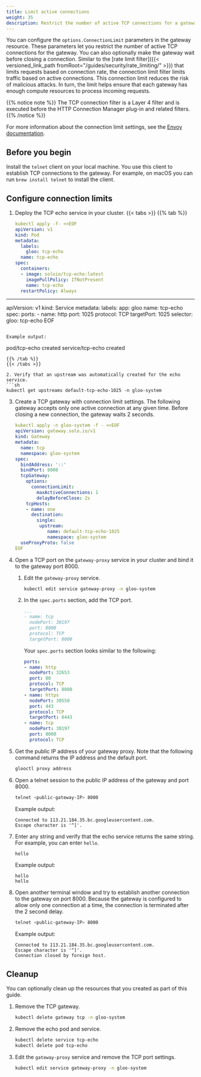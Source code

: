 ```yaml
---
title: Limit active connections
weight: 35
description: Restrict the number of active TCP connections for a gateway. 
---
```


You can configure the `options.ConnectionLimit` parameters in the gateway resource. These parameters let you restrict the number of active TCP connections for the gateway. You can also optionally make the gateway wait before closing a connection. Similar to the [rate limit filter]({{< versioned_link_path fromRoot="/guides/security/rate_limiting/" >}}) that limits requests based on connection rate, the connection limit filter limits traffic based on active connections. This connection limit reduces the risk of malicious attacks. In turn, the limit helps ensure that each gateway has enough compute resources to process incoming requests.

{{% notice note %}}
The TCP connection filter is a Layer 4 filter and is executed before the HTTP Connection Manager plug-in and related filters. 
{{% /notice %}}

For more information about the connection limit settings, see the [Envoy documentation](https://www.envoyproxy.io/docs/envoy/latest/configuration/listeners/network_filters/connection_limit_filter).

## Before you begin

Install the `telnet` client on your local machine. You use this client to establish TCP connections to the gateway. For example, on macOS you can run `brew install telnet` to install the client. 

## Configure connection limits

1. Deploy the TCP echo service in your cluster.
   {{< tabs >}}
   {{% tab %}}
   ```yaml
   kubectl apply -f- <<EOF
   apiVersion: v1
   kind: Pod
   metadata:
     labels:
       gloo: tcp-echo
     name: tcp-echo
   spec:
     containers:
     - image: soloio/tcp-echo:latest
       imagePullPolicy: IfNotPresent
       name: tcp-echo
     restartPolicy: Always
  ---
  apiVersion: v1
   kind: Service
   metadata:
     labels:
       app: gloo
     name: tcp-echo
   spec:
     ports:
     - name: http
       port: 1025
       protocol: TCP
       targetPort: 1025
     selector:
       gloo: tcp-echo
   EOF
   ```

   Example output:
   ```
   pod/tcp-echo created
   service/tcp-echo created
   ```
   {{% /tab %}}
   {{< /tabs >}}

2. Verify that an upstream was automatically created for the echo service.
   ```sh
   kubectl get upstreams default-tcp-echo-1025 -n gloo-system
   ```

3. Create a TCP gateway with connection limit settings. The following gateway accepts only one active connection at any given time. Before closing a new connection, the gateway waits 2 seconds. 
   ```yaml
   kubectl apply -n gloo-system -f - <<EOF
   apiVersion: gateway.solo.io/v1
   kind: Gateway
   metadata:
     name: tcp
     namespace: gloo-system
   spec:
     bindAddress: '::'
     bindPort: 8000
     tcpGateway:
       options:
         connectionLimit:
           maxActiveConnections: 1
           delayBeforeClose: 2s
       tcpHosts:
       - name: one
         destination:
           single:
            upstream:
               name: default-tcp-echo-1025
               namespace: gloo-system
     useProxyProto: false
   EOF
   ```

4. Open a TCP port on the `gateway-proxy` service in your cluster and bind it to the gateway port 8000.
   1. Edit the `gateway-proxy` service. 
      ```sh
      kubectl edit service gateway-proxy -n gloo-system
      ```
   2. In the `spec.ports` section, add the TCP port.
      ```yaml
      ...
      - name: tcp
        nodePort: 30197
        port: 8000
        protocol: TCP
        targetPort: 8000
      ```

      Your `spec.ports` section looks similar to the following:
      ```yaml
      ports:
      - name: http
        nodePort: 32653
        port: 80
        protocol: TCP
        targetPort: 8080
      - name: https
        nodePort: 30550
        port: 443
        protocol: TCP
        targetPort: 8443
      - name: tcp
        nodePort: 30197
        port: 8000
        protocol: TCP
      ```

5. Get the public IP address of your gateway proxy. Note that the following command returns the IP address and the default port. 
   ```sh
   glooctl proxy address
   ```

6. Open a telnet session to the public IP address of the gateway and port 8000.
   ```sh
   telnet <public-gateway-IP> 8000
   ```

   Example output:
   ```
   Connected to 113.21.184.35.bc.googleusercontent.com.
   Escape character is '^]'.
   ```

8. Enter any string and verify that the echo service returns the same string. For example, you can enter `hello`.
   ```sh
   hello
   ```

   Example output:
   ```
   hello
   hello
   ```

9. Open another terminal window and try to establish another connection to the gateway on port 8000. Because the gateway is configured to allow only one connection at a time, the connection is terminated after the 2 second delay. 
   ```sh
   telnet <public-gateway-IP> 8000
   ```

   Example output:
   ```
   Connected to 113.21.184.35.bc.googleusercontent.com.
   Escape character is '^]'.
   Connection closed by foreign host.
   ```

## Cleanup

You can optionally clean up the resources that you created as part of this guide. 

1. Remove the TCP gateway.
   ```sh
   kubectl delete gateway tcp -n gloo-system
   ```

2. Remove the echo pod and service.
   ```sh
   kubectl delete service tcp-echo
   kubectl delete pod tcp-echo
   ```

3. Edit the `gateway-proxy` service and remove the TCP port settings.
   ```sh
   kubectl edit service gateway-proxy -n gloo-system
   ```

